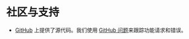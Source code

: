 # 社区与支持

- [GitHub](https://github.com/tensorflow/hub) 上提供了源代码。我们使用 [GitHub 问题](https://github.com/tensorflow/hub/issues)来跟踪功能请求和错误。
